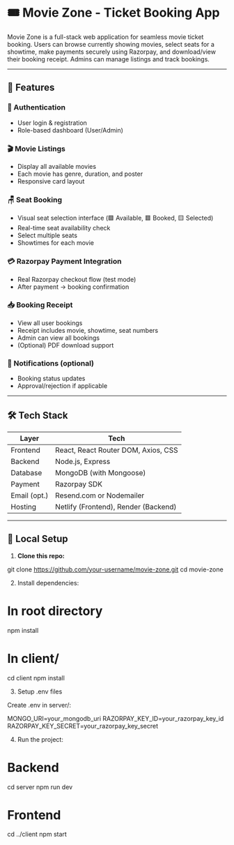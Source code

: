# 🎟️ Movie Zone - Ticket Booking App

Movie Zone is a full-stack web application for seamless movie ticket booking. Users can browse currently showing movies, select seats for a showtime, make payments securely using Razorpay, and download/view their booking receipt. Admins can manage listings and track bookings.

---

## 🚀 Features

### 👥 Authentication
- User login & registration
- Role-based dashboard (User/Admin)

### 🎬 Movie Listings
- Display all available movies
- Each movie has genre, duration, and poster
- Responsive card layout

### 🪑 Seat Booking
- Visual seat selection interface (🟩 Available, 🟥 Booked, 🟨 Selected)
- Real-time seat availability check
- Select multiple seats
- Showtimes for each movie

### 💳 Razorpay Payment Integration
- Real Razorpay checkout flow (test mode)
- After payment → booking confirmation

### 📥 Booking Receipt
- View all user bookings
- Receipt includes movie, showtime, seat numbers
- Admin can view all bookings
- (Optional) PDF download support

### 🔔 Notifications (optional)
- Booking status updates
- Approval/rejection if applicable

---

## 🛠️ Tech Stack

| Layer        | Tech                                   |
|--------------|----------------------------------------|
| Frontend     | React, React Router DOM, Axios, CSS    |
| Backend      | Node.js, Express                       |
| Database     | MongoDB (with Mongoose)                |
| Payment      | Razorpay SDK                           |
| Email (opt.) | Resend.com or Nodemailer               |
| Hosting      | Netlify (Frontend), Render (Backend)   |

---

## 🧪 Local Setup

1. **Clone this repo:**

git clone https://github.com/your-username/movie-zone.git
cd movie-zone

2. Install dependencies:

# In root directory
npm install

# In client/
cd client
npm install

3. Setup .env files

Create .env in server/:


MONGO_URI=your_mongodb_uri
RAZORPAY_KEY_ID=your_razorpay_key_id
RAZORPAY_KEY_SECRET=your_razorpay_key_secret

4. Run the project:

# Backend
cd server
npm run dev

# Frontend
cd ../client
npm start
